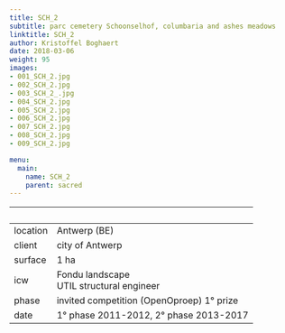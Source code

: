 ```yaml
---
title: SCH_2
subtitle: parc cemetery Schoonselhof, columbaria and ashes meadows
linktitle: SCH_2
author: Kristoffel Boghaert
date: 2018-03-06
weight: 95
images:
- 001_SCH_2.jpg
- 002_SCH_2.jpg
- 003_SCH_2_.jpg
- 004_SCH_2.jpg
- 005_SCH_2.jpg
- 006_SCH_2.jpg
- 007_SCH_2.jpg
- 008_SCH_2.jpg
- 009_SCH_2.jpg

menu:
  main:
    name: SCH_2
    parent: sacred
---
```


&nbsp;|&nbsp;
------|------
location	|		Antwerp (BE)
client		|		city of Antwerp
surface		|		1 ha
icw			|		Fondu landscape <br/>UTIL structural engineer
phase		|		invited competition (OpenOproep) 1° prize
date		|		1° phase 2011-2012, 2° phase 2013-2017

